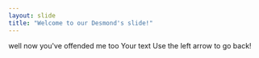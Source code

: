 ```yaml
---
layout: slide
title: "Welcome to our Desmond's slide!"
---
```

well now you've offended me too
Your text
Use the left arrow to go back!
